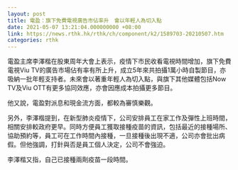 ```yaml
---
layout: post
title: 電盈：旗下免費電視廣告市佔率升　會以年輕人為切入點
date: 2021-05-07 13:21:04.000000000 +08:00
link: https://news.rthk.hk/rthk/ch/component/k2/1589703-20210507.htm
categories: rthk
---
```


電盈主席李澤楷在股東周年大會上表示，疫情下市民收看電視時間增加，旗下免費電視Viu TV的廣告市場佔有率有所上升，成立5年來共拍攝1萬小時自製節目，亦吸納一批年輕支持者。未來會以著重年輕人為切入點，與旗下其他媒體包括Now TV及Viu OTT有更多協同效應，亦會因應成本拍攝更多節目。

他又說，電盈對派息和現金流方面，都較為審慎樂觀。

另外，李澤楷提到，在新型肺炎疫情下，公司安排員工在家工作及彈性上班時間，相關安排較政府更早。同時方便員工獲取接種疫苗的資訊，包括最近的接種場所、協助預約等，員工可在工作時間內接種，一旦接種後出現不適，公司亦會批出病假。但他強調，打針與否是員工個人決定，公司不會強迫。

李澤楷又指，自己已接種兩劑疫苗一段時間。
